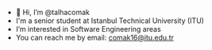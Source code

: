 - 👋 Hi, I’m @talhacomak
- I'm a senior student at Istanbul Technical University (ITU) 
- I’m interested in Software Engineering areas 
- You can reach me by email: comak16@itu.edu.tr

<!---
talhacomak/talhacomak is a ✨ special ✨ repository because its `README.md` (this file) appears on your GitHub profile.
You can click the Preview link to take a look at your changes.
--->
